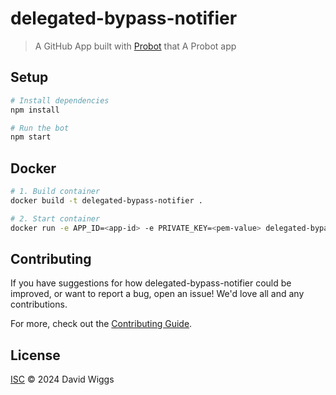 # delegated-bypass-notifier

> A GitHub App built with [Probot](https://github.com/probot/probot) that A Probot app

## Setup

```sh
# Install dependencies
npm install

# Run the bot
npm start
```

## Docker

```sh
# 1. Build container
docker build -t delegated-bypass-notifier .

# 2. Start container
docker run -e APP_ID=<app-id> -e PRIVATE_KEY=<pem-value> delegated-bypass-notifier
```

## Contributing

If you have suggestions for how delegated-bypass-notifier could be improved, or want to report a bug, open an issue! We'd love all and any contributions.

For more, check out the [Contributing Guide](CONTRIBUTING.md).

## License

[ISC](LICENSE) © 2024 David Wiggs
